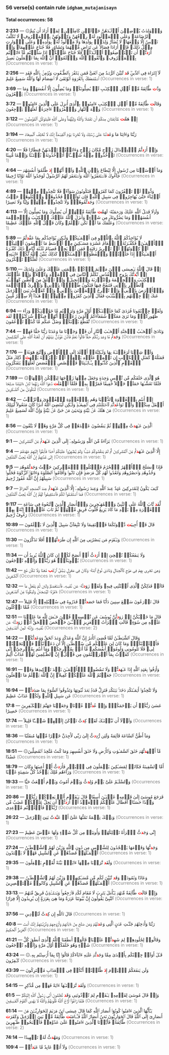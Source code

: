 <h3>56 verse(s) contain rule <code>idgham_mutajanisayn</code></h3><h4>Total occurrences: 58</h4>
<p><strong>2:233</strong> — ۞وَٱلۡو<rule class=custom_alef_maksora>ٰ</rule>لِد<rule class=custom_alef_maksora>ٰ</rule>تُ يُرۡضِعۡنَ أَوۡلَـٰدَهُنَّ حَوۡلَيۡنِ كَامِلَيۡنِ‌ۖ لِمَنۡ أَرَادَ أَن يُتِمَّ ٱلرَّضَاعَةَ‌ۚ وَعَلَى ٱلۡمَوۡلُودِ لَهُۥ رِزۡقُهُنَّ وَكِسۡوَتُهُنَّ بِٱلۡمَعۡرُوفِ‌ۚ لَا تُكَلَّفُ نَفۡسٌ إِلَّا وُسۡعَهَا‌ۚ لَا تُضَآرَّ و<rule class=custom_alef_maksora>ٰ</rule>لِدَةُۢ بِوَلَدِهَا وَلَا مَوۡلُودٌ لَّهُۥ بِوَلَدِهِۦ‌ۚ وَعَلَى ٱلۡوَارِثِ مِثۡلُ ذ<rule class=custom_alef_maksora>ٰ</rule>لِكَ‌ۗ فَإِنۡ أَرَادَا فِصَالاً عَن تَرَاضٍ مِّنۡهُمَا وَتَشَاوُرٍ فَلَا جُنَاحَ عَلَيۡهِمَا‌ۗ وَإِنۡ أَرَ<span style='color:red;font-weight:bold'>د</span>تُّمۡ أَن تَسۡتَرۡضِعُوٓاۡ أَوۡلَـٰدَكُمۡ فَلَا جُنَاحَ عَلَيۡكُمۡ إِذَا سَلَّمۡتُم مَّآ ءَاتَيۡتُم بِٱلۡمَعۡرُوفِ‌ۗ وَٱتَّقُواۡ ٱللَّهَ وَٱعۡلَمُوٓاۡ أَنَّ ٱللَّهَ بِمَا تَعۡمَلُونَ بَصِيرٌ <span style='color:gray'>(Occurrences in verse: 1)</span></p>
<p><strong>2:256</strong> — لَآ إِكۡرَاهَ فِى ٱلدِّينِ‌ۖ قَ<span style='color:red;font-weight:bold'>د</span> تَّبَيَّنَ ٱلرُّشۡدُ مِنَ ٱلۡغَىِّ‌ۚ فَمَن يَكۡفُرۡ بِٱلطَّـٰغُوتِ وَيُؤۡمِنۢ بِٱللَّهِ فَقَدِ ٱسۡتَمۡسَكَ بِٱلۡعُرۡوَةِ ٱلۡوُثۡقَىٰ لَا ٱنفِصَامَ لَهَا‌ۗ وَٱللَّهُ سَمِيعٌ عَلِيمٌ <span style='color:gray'>(Occurrences in verse: 1)</span></p>
<p><strong>3:69</strong> — وَدَّ<span style='color:red;font-weight:bold'>ت</span> طَّآئِفَةٌ مِّنۡ أَهۡلِ ٱلۡكِتَـٰبِ لَوۡ يُضِلُّونَكُمۡ وَمَا يُضِلُّونَ إِلَّآ أَنفُسَهُمۡ وَمَا يَشۡعُرُونَ <span style='color:gray'>(Occurrences in verse: 1)</span></p>
<p><strong>3:72</strong> — وَقَالَ<span style='color:red;font-weight:bold'>ت</span> طَّآئِفَةٌ مِّنۡ أَهۡلِ ٱلۡكِتَـٰبِ ءَامِنُواۡ بِٱلَّذِىٓ أُنزِلَ عَلَى ٱلَّذِينَ ءَامَنُواۡ وَجۡهَ ٱلنَّهَارِ وَٱكۡفُرُوٓاۡ ءَاخِرَهُۥ لَعَلَّهُمۡ يَرۡجِعُونَ <span style='color:gray'>(Occurrences in verse: 1)</span></p>
<p><strong>3:122</strong> — إِذۡ هَمَّ<span style='color:red;font-weight:bold'>ت</span> طَّآئِفَتَانِ مِنكُمۡ أَن تَفۡشَلَا وَٱللَّهُ وَلِيُّهُمَا‌ۗ وَعَلَى ٱللَّهِ فَلۡيَتَوَكَّلِ ٱلۡمُؤۡمِنُونَ <span style='color:gray'>(Occurrences in verse: 1)</span></p>
<p><strong>3:194</strong> — رَبَّنَا وَءَاتِنَا مَا وَعَ<span style='color:red;font-weight:bold'>د</span>تَّنَا عَلَىٰ رُسُلِكَ وَلَا تُخۡزِنَا يَوۡمَ ٱلۡقِيَـٰمَةِ‌ۗ إِنَّكَ لَا تُخۡلِفُ ٱلۡمِيعَادَ <span style='color:gray'>(Occurrences in verse: 1)</span></p>
<p><strong>4:20</strong> — وَإِنۡ أَرَ<span style='color:red;font-weight:bold'>د</span>تُّمُ ٱسۡتِبۡدَالَ زَوۡجٍ مَّكَانَ زَوۡجٍ وَءَاتَيۡتُمۡ إِحۡدَٮٰهُنَّ قِنطَارًا فَلَا تَأۡخُذُواۡ مِنۡهُ شَيۡــًٔا‌ۚ أَتَأۡخُذُونَهُۥ بُهۡتَـٰنًا وَإِثۡمًا مُّبِينًا <span style='color:gray'>(Occurrences in verse: 1)</span></p>
<p><strong>4:64</strong> — وَمَآ أَرۡسَلۡنَا مِن رَّسُولٍ إِلَّا لِيُطَاعَ بِإِذۡنِ ٱللَّهِ‌ۚ وَلَوۡ أَنَّهُمۡ إِ<span style='color:red;font-weight:bold'>ذ</span> ظَّلَمُوٓاۡ أَنفُسَهُمۡ جَآءُوكَ فَٱسۡتَغۡفَرُواۡ ٱللَّهَ وَٱسۡتَغۡفَرَ لَهُمُ ٱلرَّسُولُ لَوَجَدُواۡ ٱللَّهَ تَوَّابًا رَّحِيمًا <span style='color:gray'>(Occurrences in verse: 1)</span></p>
<p><strong>4:89</strong> — وَدُّواۡ لَوۡ تَكۡفُرُونَ كَمَا كَفَرُواۡ فَتَكُونُونَ سَوَآءً‌ۖ فَلَا تَتَّخِذُواۡ مِنۡهُمۡ أَوۡلِيَآءَ حَتَّىٰ يُهَاجِرُواۡ فِى سَبِيلِ ٱللَّهِ‌ۚ فَإِن تَوَلَّوۡاۡ فَخُذُوهُمۡ وَٱقۡتُلُوهُمۡ حَيۡثُ وَجَ<span style='color:red;font-weight:bold'>د</span>تُّمُوهُمۡ‌ۖ وَلَا تَتَّخِذُواۡ مِنۡهُمۡ وَلِيًّا وَلَا نَصِيرًا <span style='color:gray'>(Occurrences in verse: 1)</span></p>
<p><strong>4:113</strong> — وَلَوۡلَا فَضۡلُ ٱللَّهِ عَلَيۡكَ وَرَحۡمَتُهُۥ لَهَمَّ<span style='color:red;font-weight:bold'>ت</span> طَّآئِفَةٌ مِّنۡهُمۡ أَن يُضِلُّوكَ وَمَا يُضِلُّونَ إِلَّآ أَنفُسَهُمۡ‌ۖ وَمَا يَضُرُّونَكَ مِن شَىۡءٍ‌ۚ وَأَنزَلَ ٱللَّهُ عَلَيۡكَ ٱلۡكِتَـٰبَ وَٱلۡحِكۡمَةَ وَعَلَّمَكَ مَا لَمۡ تَكُن تَعۡلَمُ‌ۚ وَكَانَ فَضۡلُ ٱللَّهِ عَلَيۡكَ عَظِيمًا <span style='color:gray'>(Occurrences in verse: 1)</span></p>
<p><strong>5:89</strong> — لَا يُؤَاخِذُكُمُ ٱللَّهُ بِٱللَّغۡوِ فِىٓ أَيۡمَـٰنِكُمۡ وَلَـٰكِن يُؤَاخِذُكُم بِمَا عَقَّ<span style='color:red;font-weight:bold'>د</span>تُّمُ ٱلۡأَيۡمَـٰنَ‌ۖ فَكَفَّـٰرَتُهُۥٓ إِطۡعَامُ عَشَرَةِ مَسَـٰكِينَ مِنۡ أَوۡسَطِ مَا تُطۡعِمُونَ أَهۡلِيكُمۡ أَوۡ كِسۡوَتُهُمۡ أَوۡ تَحۡرِيرُ رَقَبَةٍ‌ۖ فَمَن لَّمۡ يَجِدۡ فَصِيَامُ ثَلَـٰثَةِ أَيَّامٍ‌ۚ ذ<rule class=custom_alef_maksora>ٰ</rule>لِكَ كَفَّـٰرَةُ أَيۡمَـٰنِكُمۡ إِذَا حَلَفۡتُمۡ‌ۚ وَٱحۡفَظُوٓاۡ أَيۡمَـٰنَكُمۡ‌ۚ كَذ<rule class=custom_alef_maksora>ٰ</rule>لِكَ يُبَيِّنُ ٱللَّهُ لَكُمۡ ءَايَـٰتِهِۦ لَعَلَّكُمۡ تَشۡكُرُونَ <span style='color:gray'>(Occurrences in verse: 1)</span></p>
<p><strong>5:110</strong> — إِذۡ قَالَ ٱللَّهُ يَـٰعِيسَى ٱبۡنَ مَرۡيَمَ ٱذۡكُرۡ نِعۡمَتِى عَلَيۡكَ وَعَلَىٰ و<rule class=custom_alef_maksora>ٰ</rule>لِدَتِكَ إِذۡ أَيَّ<span style='color:red;font-weight:bold'>د</span>تُّكَ بِرُوحِ ٱلۡقُدُسِ تُكَلِّمُ ٱلنَّاسَ فِى ٱلۡمَهۡدِ وَكَهۡلاً‌ۖ وَإِذۡ عَلَّمۡتُكَ ٱلۡكِتَـٰبَ وَٱلۡحِكۡمَةَ وَٱلتَّوۡرَٮٰةَ وَٱلۡإِنجِيلَ‌ۖ وَإِذۡ تَخۡلُقُ مِنَ ٱلطِّينِ كَهَيۡــَٔةِ ٱلطَّيۡرِ بِإِذۡنِى فَتَنفُخُ فِيهَا فَتَكُونُ طَيۡرَۢا بِإِذۡنِى‌ۖ وَتُبۡرِئُ ٱلۡأَكۡمَهَ وَٱلۡأَبۡرَصَ بِإِذۡنِى‌ۖ وَإِذۡ تُخۡرِجُ ٱلۡمَوۡتَىٰ بِإِذۡنِى‌ۖ وَإِذۡ كَفَفۡتُ بَنِىٓ إِسۡر<rule class=custom_alef_maksora>ٰ</rule>ٓءِيلَ عَنكَ إِذۡ جِئۡتَهُم بِٱلۡبَيِّنَـٰتِ فَقَالَ ٱلَّذِينَ كَفَرُواۡ مِنۡهُمۡ إِنۡ هَـٰذَآ إِلَّا سِحۡرٌ مُّبِينٌ <span style='color:gray'>(Occurrences in verse: 1)</span></p>
<p><strong>6:94</strong> — وَلَقَدۡ جِئۡتُمُونَا فُر<rule class=custom_alef_maksora>ٰ</rule>دَىٰ كَمَا خَلَقۡنَـٰكُمۡ أَوَّلَ مَرَّةٍ وَتَرَكۡتُم مَّا خَوَّلۡنَـٰكُمۡ وَرَآءَ ظُهُورِكُمۡ‌ۖ وَمَا نَرَىٰ مَعَكُمۡ شُفَعَآءَكُمُ ٱلَّذِينَ زَعَمۡتُمۡ أَنَّهُمۡ فِيكُمۡ شُرَكَـٰٓؤُاۡ‌ۚ لَقَ<span style='color:red;font-weight:bold'>د</span> تَّقَطَّعَ بَيۡنَكُمۡ وَضَلَّ عَنكُم مَّا كُنتُمۡ تَزۡعُمُونَ <span style='color:gray'>(Occurrences in verse: 1)</span></p>
<p><strong>7:44</strong> — وَنَادَىٰٓ أَصۡحَـٰبُ ٱلۡجَنَّةِ أَصۡحَـٰبَ ٱلنَّارِ أَن قَدۡ وَجَدۡنَا مَا وَعَدَنَا رَبُّنَا حَقًّا فَهَلۡ وَجَ<span style='color:red;font-weight:bold'>د</span>تُّم مَّا وَعَدَ رَبُّكُمۡ حَقًّا‌ۖ قَالُواۡ نَعَمۡ‌ۚ فَأَذَّنَ مُؤَذِّنُۢ بَيۡنَهُمۡ أَن لَّعۡنَةُ ٱللَّهِ عَلَى ٱلظَّـٰلِمِينَ <span style='color:gray'>(Occurrences in verse: 1)</span></p>
<p><strong>7:176</strong> — وَلَوۡ شِئۡنَا لَرَفَعۡنَـٰهُ بِهَا وَلَـٰكِنَّهُۥٓ أَخۡلَدَ إِلَى ٱلۡأَرۡضِ وَٱتَّبَعَ هَوَٮٰهُ‌ۚ فَمَثَلُهُۥ كَمَثَلِ ٱلۡكَلۡبِ إِن تَحۡمِلۡ عَلَيۡهِ يَلۡهَثۡ أَوۡ تَتۡرُكۡهُ يَلۡهَ<span style='color:red;font-weight:bold'>ث</span>‌ۚ ذّ<rule class=custom_alef_maksora>ٰ</rule>لِكَ مَثَلُ ٱلۡقَوۡمِ ٱلَّذِينَ كَذَّبُواۡ بِـَٔـايَـٰتِنَا‌ۚ فَٱقۡصُصِ ٱلۡقَصَصَ لَعَلَّهُمۡ يَتَفَكَّرُونَ <span style='color:gray'>(Occurrences in verse: 1)</span></p>
<p><strong>7:189</strong> — ۞هُوَ ٱلَّذِى خَلَقَكُم مِّن نَّفۡسٍ و<rule class=custom_alef_maksora>ٰ</rule>حِدَةٍ وَجَعَلَ مِنۡهَا زَوۡجَهَا لِيَسۡكُنَ إِلَيۡهَا‌ۖ فَلَمَّا تَغَشَّـٰهَا حَمَلَتۡ حَمۡلاً خَفِيفًا فَمَرَّتۡ بِهِۦ‌ۖ فَلَمَّآ أَثۡقَلَ<span style='color:red;font-weight:bold'>ت</span> دَّعَوَا ٱللَّهَ رَبَّهُمَا لَئِنۡ ءَاتَيۡتَنَا صَـٰلِحًا لَّنَكُونَنَّ مِنَ ٱلشَّـٰكِرِينَ <span style='color:gray'>(Occurrences in verse: 1)</span></p>
<p><strong>8:42</strong> — إِذۡ أَنتُم بِٱلۡعُدۡوَةِ ٱلدُّنۡيَا وَهُم بِٱلۡعُدۡوَةِ ٱلۡقُصۡوَىٰ وَٱلرَّكۡبُ أَسۡفَلَ مِنكُمۡ‌ۚ وَلَوۡ تَوَاعَ<span style='color:red;font-weight:bold'>د</span>تُّمۡ لَٱخۡتَلَفۡتُمۡ فِى ٱلۡمِيعَـٰدِ‌ۙ وَلَـٰكِن لِّيَقۡضِىَ ٱللَّهُ أَمۡرًا كَانَ مَفۡعُولاً لِّيَهۡلِكَ مَنۡ هَلَكَ عَنۢ بَيِّنَةٍ وَيَحۡيَىٰ مَنۡ حَىَّ عَنۢ بَيِّنَةٍ‌ۗ وَإِنَّ ٱللَّهَ لَسَمِيعٌ عَلِيمٌ <span style='color:gray'>(Occurrences in verse: 1)</span></p>
<p><strong>8:56</strong> — ٱلَّذِينَ عَـٰهَ<span style='color:red;font-weight:bold'>د</span>تَّ مِنۡهُمۡ ثُمَّ يَنقُضُونَ عَهۡدَهُمۡ فِى كُلِّ مَرَّةٍ وَهُمۡ لَا يَتَّقُونَ <span style='color:gray'>(Occurrences in verse: 1)</span></p>
<p><strong>9:1</strong> — بَرَآءَةٌ مِّنَ ٱللَّهِ وَرَسُولِهِۦٓ إِلَى ٱلَّذِينَ عَـٰهَ<span style='color:red;font-weight:bold'>د</span>تُّم مِّنَ ٱلۡمُشۡرِكِينَ <span style='color:gray'>(Occurrences in verse: 1)</span></p>
<p><strong>9:4</strong> — إِلَّا ٱلَّذِينَ عَـٰهَ<span style='color:red;font-weight:bold'>د</span>تُّم مِّنَ ٱلۡمُشۡرِكِينَ ثُمَّ لَمۡ يَنقُصُوكُمۡ شَيۡــًٔا وَلَمۡ يُظَـٰهِرُواۡ عَلَيۡكُمۡ أَحَدًا فَأَتِمُّوٓاۡ إِلَيۡهِمۡ عَهۡدَهُمۡ إِلَىٰ مُدَّتِهِمۡ‌ۚ إِنَّ ٱللَّهَ يُحِبُّ ٱلۡمُتَّقِينَ <span style='color:gray'>(Occurrences in verse: 1)</span></p>
<p><strong>9:5</strong> — فَإِذَا ٱنسَلَخَ ٱلۡأَشۡهُرُ ٱلۡحُرُمُ فَٱقۡتُلُواۡ ٱلۡمُشۡرِكِينَ حَيۡثُ وَجَ<span style='color:red;font-weight:bold'>د</span>تُّمُوهُمۡ وَخُذُوهُمۡ وَٱحۡصُرُوهُمۡ وَٱقۡعُدُواۡ لَهُمۡ كُلَّ مَرۡصَدٍ‌ۚ فَإِن تَابُواۡ وَأَقَامُواۡ ٱلصَّلَوٰةَ وَءَاتَوُاۡ ٱلزَّكَوٰةَ فَخَلُّواۡ سَبِيلَهُمۡ‌ۚ إِنَّ ٱللَّهَ غَفُورٌ رَّحِيمٌ <span style='color:gray'>(Occurrences in verse: 1)</span></p>
<p><strong>9:7</strong> — كَيۡفَ يَكُونُ لِلۡمُشۡرِكِينَ عَهۡدٌ عِندَ ٱللَّهِ وَعِندَ رَسُولِهِۦٓ إِلَّا ٱلَّذِينَ عَـٰهَ<span style='color:red;font-weight:bold'>د</span>تُّمۡ عِندَ ٱلۡمَسۡجِدِ ٱلۡحَرَامِ‌ۖ فَمَا ٱسۡتَقَـٰمُواۡ لَكُمۡ فَٱسۡتَقِيمُواۡ لَهُمۡ‌ۚ إِنَّ ٱللَّهَ يُحِبُّ ٱلۡمُتَّقِينَ <span style='color:gray'>(Occurrences in verse: 1)</span></p>
<p><strong>9:117</strong> — لَّقَ<span style='color:red;font-weight:bold'>د</span> تَّابَ ٱللَّهُ عَلَى ٱلنَّبِىِّ وَٱلۡمُهَـٰجِرِينَ وَٱلۡأَنصَارِ ٱلَّذِينَ ٱتَّبَعُوهُ فِى سَاعَةِ ٱلۡعُسۡرَةِ مِنۢ بَعۡدِ مَا كَادَ يَزِيغُ قُلُوبُ فَرِيقٍ مِّنۡهُمۡ ثُمَّ تَابَ عَلَيۡهِمۡ‌ۚ إِنَّهُۥ بِهِمۡ رَءُوفٌ رَّحِيمٌ <span style='color:gray'>(Occurrences in verse: 1)</span></p>
<p><strong>10:89</strong> — قَالَ قَدۡ أُجِيبَ<span style='color:red;font-weight:bold'>ت</span> دَّعۡوَتُكُمَا فَٱسۡتَقِيمَا وَلَا تَتَّبِعَآنِّ سَبِيلَ ٱلَّذِينَ لَا يَعۡلَمُونَ <span style='color:gray'>(Occurrences in verse: 1)</span></p>
<p><strong>11:30</strong> — وَيَـٰقَوۡمِ مَن يَنصُرُنِى مِنَ ٱللَّهِ إِن طَرَ<span style='color:red;font-weight:bold'>د</span>تُّهُمۡ‌ۚ أَفَلَا تَذَكَّرُونَ <span style='color:gray'>(Occurrences in verse: 1)</span></p>
<p><strong>11:34</strong> — وَلَا يَنفَعُكُمۡ نُصۡحِىٓ إِنۡ أَرَ<span style='color:red;font-weight:bold'>د</span>تُّ أَنۡ أَنصَحَ لَكُمۡ إِن كَانَ ٱللَّهُ يُرِيدُ أَن يُغۡوِيَكُمۡ‌ۚ هُوَ رَبُّكُمۡ وَإِلَيۡهِ تُرۡجَعُونَ <span style='color:gray'>(Occurrences in verse: 1)</span></p>
<p><strong>11:42</strong> — وَهِىَ تَجۡرِى بِهِمۡ فِى مَوۡجٍ كَٱلۡجِبَالِ وَنَادَىٰ نُوحٌ ٱبۡنَهُۥ وَكَانَ فِى مَعۡزِلٍ يَـٰبُنَىَّ ٱرۡكَ<span style='color:red;font-weight:bold'>ب</span> مَّعَنَا وَلَا تَكُن مَّعَ ٱلۡكَـٰفِرِينَ <span style='color:gray'>(Occurrences in verse: 1)</span></p>
<p><strong>12:32</strong> — قَالَتۡ فَذ<rule class=custom_alef_maksora>ٰ</rule>لِكُنَّ ٱلَّذِى لُمۡتُنَّنِى فِيهِ‌ۖ وَلَقَدۡ ر<rule class=custom_alef_maksora>ٰ</rule>وَ<span style='color:red;font-weight:bold'>د</span>تُّهُۥ عَن نَّفۡسِهِۦ فَٱسۡتَعۡصَمَ‌ۖ وَلَئِن لَّمۡ يَفۡعَلۡ مَآ ءَامُرُهُۥ لَيُسۡجَنَنَّ وَلَيَكُونًا مِّنَ ٱلصَّـٰغِرِينَ <span style='color:gray'>(Occurrences in verse: 1)</span></p>
<p><strong>12:47</strong> — قَالَ تَزۡرَعُونَ سَبۡعَ سِنِينَ دَأَبًا فَمَا حَصَ<span style='color:red;font-weight:bold'>د</span>تُّمۡ فَذَرُوهُ فِى سُنۢبُلِهِۦٓ إِلَّا قَلِيلاً مِّمَّا تَأۡكُلُونَ <span style='color:gray'>(Occurrences in verse: 1)</span></p>
<p><strong>12:51</strong> — قَالَ مَا خَطۡبُكُنَّ إِذۡ ر<rule class=custom_alef_maksora>ٰ</rule>وَ<span style='color:red;font-weight:bold'>د</span>تُّنَّ يُوسُفَ عَن نَّفۡسِهِۦ‌ۚ قُلۡنَ حَـٰشَ لِلَّهِ مَا عَلِمۡنَا عَلَيۡهِ مِن سُوٓءٍ‌ۚ قَالَتِ ٱمۡرَأَتُ ٱلۡعَزِيزِ ٱلۡـَٔـٰنَ حَصۡحَصَ ٱلۡحَقُّ أَنَاۡ ر<rule class=custom_alef_maksora>ٰ</rule>وَ<span style='color:red;font-weight:bold'>د</span>تُّهُۥ عَن نَّفۡسِهِۦ وَإِنَّهُۥ لَمِنَ ٱلصَّـٰدِقِينَ <span style='color:gray'>(Occurrences in verse: 2)</span></p>
<p><strong>14:22</strong> — وَقَالَ ٱلشَّيۡطَـٰنُ لَمَّا قُضِىَ ٱلۡأَمۡرُ إِنَّ ٱللَّهَ وَعَدَكُمۡ وَعۡدَ ٱلۡحَقِّ وَوَعَ<span style='color:red;font-weight:bold'>د</span>تُّكُمۡ فَأَخۡلَفۡتُكُمۡ‌ۖ وَمَا كَانَ لِىَ عَلَيۡكُم مِّن سُلۡطَـٰنٍ إِلَّآ أَن دَعَوۡتُكُمۡ فَٱسۡتَجَبۡتُمۡ لِى‌ۖ فَلَا تَلُومُونِى وَلُومُوٓاۡ أَنفُسَكُم‌ۖ مَّآ أَنَاۡ بِمُصۡرِخِكُمۡ وَمَآ أَنتُم بِمُصۡرِخِىَّ‌ۖ إِنِّى كَفَرۡتُ بِمَآ أَشۡرَكۡتُمُونِ مِن قَبۡلُ‌ۗ إِنَّ ٱلظَّـٰلِمِينَ لَهُمۡ عَذَابٌ أَلِيمٌ <span style='color:gray'>(Occurrences in verse: 1)</span></p>
<p><strong>16:91</strong> — وَأَوۡفُواۡ بِعَهۡدِ ٱللَّهِ إِذَا عَـٰهَ<span style='color:red;font-weight:bold'>د</span>تُّمۡ وَلَا تَنقُضُواۡ ٱلۡأَيۡمَـٰنَ بَعۡدَ تَوۡكِيدِهَا وَقَدۡ جَعَلۡتُمُ ٱللَّهَ عَلَيۡكُمۡ كَفِيلاً‌ۚ إِنَّ ٱللَّهَ يَعۡلَمُ مَا تَفۡعَلُونَ <span style='color:gray'>(Occurrences in verse: 1)</span></p>
<p><strong>16:94</strong> — وَلَا تَتَّخِذُوٓاۡ أَيۡمَـٰنَكُمۡ دَخَلاَۢ بَيۡنَكُمۡ فَتَزِلَّ قَدَمُۢ بَعۡدَ ثُبُوتِهَا وَتَذُوقُواۡ ٱلسُّوٓءَ بِمَا صَدَ<span style='color:red;font-weight:bold'>د</span>تُّمۡ عَن سَبِيلِ ٱللَّهِ‌ۖ وَلَكُمۡ عَذَابٌ عَظِيمٌ <span style='color:gray'>(Occurrences in verse: 1)</span></p>
<p><strong>17:8</strong> — عَسَىٰ رَبُّكُمۡ أَن يَرۡحَمَكُمۡ‌ۚ وَإِنۡ عُ<span style='color:red;font-weight:bold'>د</span>تُّمۡ عُدۡنَا‌ۘ وَجَعَلۡنَا جَهَنَّمَ لِلۡكَـٰفِرِينَ حَصِيرًا <span style='color:gray'>(Occurrences in verse: 1)</span></p>
<p><strong>17:74</strong> — وَلَوۡلَآ أَن ثَبَّتۡنَـٰكَ لَقَدۡ كِ<span style='color:red;font-weight:bold'>د</span>تَّ تَرۡكَنُ إِلَيۡهِمۡ شَيۡــًٔا قَلِيلاً <span style='color:gray'>(Occurrences in verse: 1)</span></p>
<p><strong>18:36</strong> — وَمَآ أَظُنُّ ٱلسَّاعَةَ قَآئِمَةً وَلَئِن رُّدِ<span style='color:red;font-weight:bold'>د</span>تُّ إِلَىٰ رَبِّى لَأَجِدَنَّ خَيۡرًا مِّنۡهَا مُنقَلَبًا <span style='color:gray'>(Occurrences in verse: 1)</span></p>
<p><strong>18:51</strong> — ۞مَّآ أَشۡهَ<span style='color:red;font-weight:bold'>د</span>تُّهُمۡ خَلۡقَ ٱلسَّمَـٰو<rule class=custom_alef_maksora>ٰ</rule>تِ وَٱلۡأَرۡضِ وَلَا خَلۡقَ أَنفُسِهِمۡ وَمَا كُنتُ مُتَّخِذَ ٱلۡمُضِلِّينَ عَضُدًا <span style='color:gray'>(Occurrences in verse: 1)</span></p>
<p><strong>18:79</strong> — أَمَّا ٱلسَّفِينَةُ فَكَانَتۡ لِمَسَـٰكِينَ يَعۡمَلُونَ فِى ٱلۡبَحۡرِ فَأَرَ<span style='color:red;font-weight:bold'>د</span>تُّ أَنۡ أَعِيبَهَا وَكَانَ وَرَآءَهُم مَّلِكٌ يَأۡخُذُ كُلَّ سَفِينَةٍ غَصۡبًا <span style='color:gray'>(Occurrences in verse: 1)</span></p>
<p><strong>19:33</strong> — وَٱلسَّلَـٰمُ عَلَىَّ يَوۡمَ وُلِ<span style='color:red;font-weight:bold'>د</span>تُّ وَيَوۡمَ أَمُوتُ وَيَوۡمَ أُبۡعَثُ حَيًّا <span style='color:gray'>(Occurrences in verse: 1)</span></p>
<p><strong>20:86</strong> — فَرَجَعَ مُوسَىٰٓ إِلَىٰ قَوۡمِهِۦ غَضۡبَـٰنَ أَسِفًا‌ۚ قَالَ يَـٰقَوۡمِ أَلَمۡ يَعِدۡكُمۡ رَبُّكُمۡ وَعۡدًا حَسَنًا‌ۚ أَفَطَالَ عَلَيۡكُمُ ٱلۡعَهۡدُ أَمۡ أَرَ<span style='color:red;font-weight:bold'>د</span>تُّمۡ أَن يَحِلَّ عَلَيۡكُمۡ غَضَبٌ مِّن رَّبِّكُمۡ فَأَخۡلَفۡتُم مَّوۡعِدِى <span style='color:gray'>(Occurrences in verse: 1)</span></p>
<p><strong>26:22</strong> — وَتِلۡكَ نِعۡمَةٌ تَمُنُّهَا عَلَىَّ أَنۡ عَبَّ<span style='color:red;font-weight:bold'>د</span>تَّ بَنِىٓ إِسۡر<rule class=custom_alef_maksora>ٰ</rule>ٓءِيلَ <span style='color:gray'>(Occurrences in verse: 1)</span></p>
<p><strong>27:23</strong> — إِنِّى وَجَ<span style='color:red;font-weight:bold'>د</span>تُّ ٱمۡرَأَةً تَمۡلِكُهُمۡ وَأُوتِيَتۡ مِن كُلِّ شَىۡءٍ وَلَهَا عَرۡشٌ عَظِيمٌ <span style='color:gray'>(Occurrences in verse: 1)</span></p>
<p><strong>27:24</strong> — وَجَ<span style='color:red;font-weight:bold'>د</span>تُّهَا وَقَوۡمَهَا يَسۡجُدُونَ لِلشَّمۡسِ مِن دُونِ ٱللَّهِ وَزَيَّنَ لَهُمُ ٱلشَّيۡطَـٰنُ أَعۡمَـٰلَهُمۡ فَصَدَّهُمۡ عَنِ ٱلسَّبِيلِ فَهُمۡ لَا يَهۡتَدُونَ <span style='color:gray'>(Occurrences in verse: 1)</span></p>
<p><strong>29:35</strong> — وَلَقَ<span style='color:red;font-weight:bold'>د</span> تَّرَكۡنَا مِنۡهَآ ءَايَةَۢ بَيِّنَةً لِّقَوۡمٍ يَعۡقِلُونَ <span style='color:gray'>(Occurrences in verse: 1)</span></p>
<p><strong>29:38</strong> — وَعَادًا وَثَمُودَاۡ وَقَ<span style='color:red;font-weight:bold'>د</span> تَّبَيَّنَ لَكُم مِّن مَّسَـٰكِنِهِمۡ‌ۖ وَزَيَّنَ لَهُمُ ٱلشَّيۡطَـٰنُ أَعۡمَـٰلَهُمۡ فَصَدَّهُمۡ عَنِ ٱلسَّبِيلِ وَكَانُواۡ مُسۡتَبۡصِرِينَ <span style='color:gray'>(Occurrences in verse: 1)</span></p>
<p><strong>33:13</strong> — وَإِذۡ قَالَ<span style='color:red;font-weight:bold'>ت</span> طَّآئِفَةٌ مِّنۡهُمۡ يَـٰٓأَهۡلَ يَثۡرِبَ لَا مُقَامَ لَكُمۡ فَٱرۡجِعُواۡ‌ۚ وَيَسۡتَــٔۡذِنُ فَرِيقٌ مِّنۡهُمُ ٱلنَّبِىَّ يَقُولُونَ إِنَّ بُيُوتَنَا عَوۡرَةٌ وَمَا هِىَ بِعَوۡرَةٍ‌ۖ إِن يُرِيدُونَ إِلَّا فِرَارًا <span style='color:gray'>(Occurrences in verse: 1)</span></p>
<p><strong>37:56</strong> — قَالَ تَٱللَّهِ إِن كِ<span style='color:red;font-weight:bold'>د</span>تَّ لَتُرۡدِينِ <span style='color:gray'>(Occurrences in verse: 1)</span></p>
<p><strong>40:8</strong> — رَبَّنَا وَأَدۡخِلۡهُمۡ جَنَّـٰتِ عَدۡنٍ ٱلَّتِى وَعَ<span style='color:red;font-weight:bold'>د</span>تَّهُمۡ وَمَن صَلَحَ مِنۡ ءَابَآئِهِمۡ وَأَزۡو<rule class=custom_alef_maksora>ٰ</rule>جِهِمۡ وَذُرِّيَّـٰتِهِمۡۚ إِنَّكَ أَنتَ ٱلۡعَزِيزُ ٱلۡحَكِيمُ <span style='color:gray'>(Occurrences in verse: 1)</span></p>
<p><strong>41:21</strong> — وَقَالُواۡ لِجُلُودِهِمۡ لِمَ شَهِ<span style='color:red;font-weight:bold'>د</span>تُّمۡ عَلَيۡنَا‌ۖ قَالُوٓاۡ أَنطَقَنَا ٱللَّهُ ٱلَّذِىٓ أَنطَقَ كُلَّ شَىۡءٍ وَهُوَ خَلَقَكُمۡ أَوَّلَ مَرَّةٍ وَإِلَيۡهِ تُرۡجَعُونَ <span style='color:gray'>(Occurrences in verse: 1)</span></p>
<p><strong>43:24</strong> — ۞قَـٰلَ أَوَلَوۡ جِئۡتُكُم بِأَهۡدَىٰ مِمَّا وَجَ<span style='color:red;font-weight:bold'>د</span>تُّمۡ عَلَيۡهِ ءَابَآءَكُمۡ‌ۖ قَالُوٓاۡ إِنَّا بِمَآ أُرۡسِلۡتُم بِهِۦ كَـٰفِرُونَ <span style='color:gray'>(Occurrences in verse: 1)</span></p>
<p><strong>43:39</strong> — وَلَن يَنفَعَكُمُ ٱلۡيَوۡمَ إِ<span style='color:red;font-weight:bold'>ذ</span> ظَّلَمۡتُمۡ أَنَّكُمۡ فِى ٱلۡعَذَابِ مُشۡتَرِكُونَ <span style='color:gray'>(Occurrences in verse: 1)</span></p>
<p><strong>54:15</strong> — وَلَقَ<span style='color:red;font-weight:bold'>د</span> تَّرَكۡنَـٰهَآ ءَايَةً فَهَلۡ مِن مُّدَّكِرٍ <span style='color:gray'>(Occurrences in verse: 1)</span></p>
<p><strong>61:5</strong> — وَإِذۡ قَالَ مُوسَىٰ لِقَوۡمِهِۦ يَـٰقَوۡمِ لِمَ تُؤۡذُونَنِى وَقَ<span style='color:red;font-weight:bold'>د</span> تَّعۡلَمُونَ أَنِّى رَسُولُ ٱللَّهِ إِلَيۡكُمۡ‌ۖ فَلَمَّا زَاغُوٓاۡ أَزَاغَ ٱللَّهُ قُلُوبَهُمۡ‌ۚ وَٱللَّهُ لَا يَهۡدِى ٱلۡقَوۡمَ ٱلۡفَـٰسِقِينَ <span style='color:gray'>(Occurrences in verse: 1)</span></p>
<p><strong>61:14</strong> — يَـٰٓأَيُّهَا ٱلَّذِينَ ءَامَنُواۡ كُونُوٓاۡ أَنصَارَ ٱللَّهِ كَمَا قَالَ عِيسَى ٱبۡنُ مَرۡيَمَ لِلۡحَوَارِيِّــۧنَ مَنۡ أَنصَارِىٓ إِلَى ٱللَّهِ‌ۖ قَالَ ٱلۡحَوَارِيُّونَ نَحۡنُ أَنصَارُ ٱللَّهِ‌ۖ فَـَٔـامَنَ<span style='color:red;font-weight:bold'>ت</span> طَّآئِفَةٌ مِّنۢ بَنِىٓ إِسۡر<rule class=custom_alef_maksora>ٰ</rule>ٓءِيلَ وَكَفَرَ<span style='color:red;font-weight:bold'>ت</span> طَّآئِفَةٌ‌ۖ فَأَيَّدۡنَا ٱلَّذِينَ ءَامَنُواۡ عَلَىٰ عَدُوِّهِمۡ فَأَصۡبَحُواۡ ظَـٰهِرِينَ <span style='color:gray'>(Occurrences in verse: 2)</span></p>
<p><strong>74:14</strong> — وَمَهَّ<span style='color:red;font-weight:bold'>د</span>تُّ لَهُۥ تَمۡهِيدًا <span style='color:gray'>(Occurrences in verse: 1)</span></p>
<p><strong>109:4</strong> — وَلَآ أَنَاۡ عَابِدٌ مَّا عَبَ<span style='color:red;font-weight:bold'>د</span>تُّمۡ <span style='color:gray'>(Occurrences in verse: 1)</span></p>
